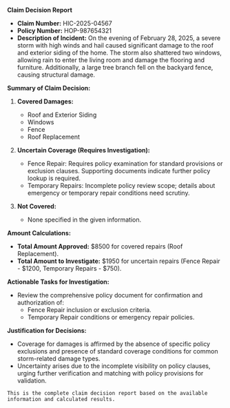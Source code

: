 **Claim Decision Report**

- **Claim Number:** HIC-2025-04567
- **Policy Number:** HOP-987654321
- **Description of Incident:**
  On the evening of February 28, 2025, a severe storm with high winds and hail caused significant damage to the roof and exterior siding of the home. The storm also shattered two windows, allowing rain to enter the living room and damage the flooring and furniture. Additionally, a large tree branch fell on the backyard fence, causing structural damage.

**Summary of Claim Decision:**

1. **Covered Damages:**
   - Roof and Exterior Siding
   - Windows
   - Fence
   - Roof Replacement

2. **Uncertain Coverage (Requires Investigation):**
   - Fence Repair: Requires policy examination for standard provisions or exclusion clauses. Supporting documents indicate further policy lookup is required.
   - Temporary Repairs: Incomplete policy review scope; details about emergency or temporary repair conditions need scrutiny.

3. **Not Covered:**
   - None specified in the given information.

**Amount Calculations:**

- **Total Amount Approved:** $8500 for covered repairs (Roof Replacement).
- **Total Amount to Investigate:** $1950 for uncertain repairs (Fence Repair - $1200, Temporary Repairs - $750).

**Actionable Tasks for Investigation:**

- Review the comprehensive policy document for confirmation and authorization of:
  - Fence Repair inclusion or exclusion criteria.
  - Temporary Repair conditions or emergency repair policies.

**Justification for Decisions:**

- Coverage for damages is affirmed by the absence of specific policy exclusions and presence of standard coverage conditions for common storm-related damage types.
- Uncertainty arises due to the incomplete visibility on policy clauses, urging further verification and matching with policy provisions for validation.
```
This is the complete claim decision report based on the available information and calculated results.